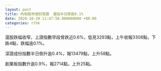```yaml
---
layout: post
title: 內地股市個別發展　滬指半日跌逾0.1%
date: 2020-10-20 11:47:58.000000000 +08:00
categories: rthk
---
```


滬股跌幅收窄，上證指數早段曾跌近0.6%，低見3293點，上午收報3308點，下跌4點，跌幅逾0.1%。

深證成份指數半日倒升逾0.4%，報13479點，上升58點。

創業板指數升逾0.9%，報2714點，上升25點。
